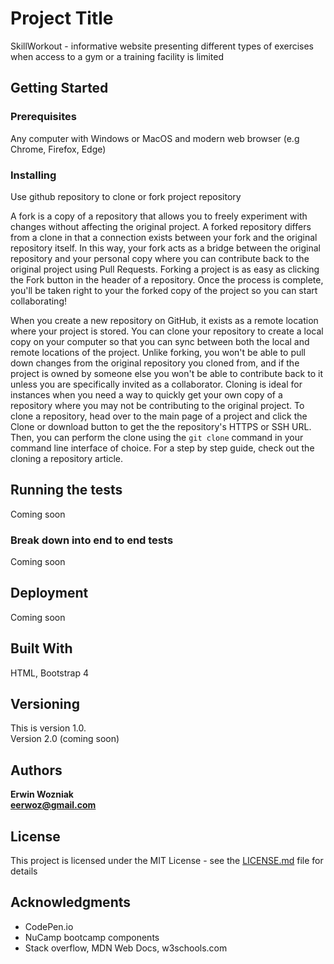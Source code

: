 # Project Title

SkillWorkout - informative website presenting different types of exercises when access to a gym or a training facility is limited

## Getting Started

### Prerequisites

Any computer with Windows or MacOS and modern web browser (e.g Chrome, Firefox, Edge)


### Installing

Use github repository to clone or fork project repository

A fork is a copy of a repository that allows you to freely experiment with changes without affecting the original project. A forked repository differs from a clone in that a connection exists between your fork and the original repository itself. In this way, your fork acts as a bridge between the original repository and your personal copy where you can contribute back to the original project using Pull Requests.
Forking a project is as easy as clicking the Fork button in the header of a repository. Once the process is complete, you'll be taken right to your the forked copy of the project so you can start collaborating!

When you create a new repository on GitHub, it exists as a remote location where your project is stored. You can clone your repository to create a local copy on your computer so that you can sync between both the local and remote locations of the project.
Unlike forking, you won't be able to pull down changes from the original repository you cloned from, and if the project is owned by someone else you won't be able to contribute back to it unless you are specifically invited as a collaborator. Cloning is ideal for instances when you need a way to quickly get your own copy of a repository where you may not be contributing to the original project.
To clone a repository, head over to the main page of a project and click the Clone or download button to get the the repository's HTTPS or SSH URL. Then, you can perform the clone using the `git clone` command in your command line interface of choice. For a step by step guide, check out the cloning a repository article.


## Running the tests

Coming soon

### Break down into end to end tests

Coming soon

## Deployment

Coming soon

## Built With

HTML, Bootstrap 4


## Versioning

This is version 1.0.\
Version 2.0 (coming soon) 

## Authors

**Erwin Wozniak**\
**eerwoz@gmail.com** 


## License

This project is licensed under the MIT License - see the [LICENSE.md](LICENSE.md) file for details

## Acknowledgments

* CodePen.io
* NuCamp bootcamp components
* Stack overflow, MDN Web Docs, w3schools.com
